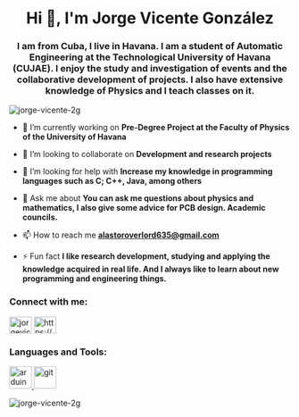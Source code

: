 <h1 align="center">Hi 👋, I'm Jorge Vicente González</h1>
<h3 align="center">I am from Cuba, I live in Havana. I am a student of Automatic Engineering at the Technological University of Havana (CUJAE). I enjoy the study and investigation of events and the collaborative development of projects. I also have extensive knowledge of Physics and I teach classes on it.</h3>

<p align="left"> <img src="https://komarev.com/ghpvc/?username=jorge-vicente-2g&label=Profile%20views&color=0e75b6&style=flat" alt="jorge-vicente-2g" /> </p>

- 🔭 I’m currently working on **Pre-Degree Project at the Faculty of Physics of the University of Havana**

- 👯 I’m looking to collaborate on **Development and research projects**

- 🤝 I’m looking for help with **Increase my knowledge in programming languages ​​such as C; C++, Java, among others**

- 💬 Ask me about **You can ask me questions about physics and mathematics, I also give some advice for PCB design. Academic councils.**

- 📫 How to reach me **alastoroverlord635@gmail.com**

- ⚡ Fun fact **I like research development, studying and applying the knowledge acquired in real life. And I always like to learn about new programming and engineering things.**

<h3 align="left">Connect with me:</h3>
<p align="left">
<a href="https://instagram.com/jorgevicenteatomicphysics" target="blank"><img align="center" src="https://raw.githubusercontent.com/rahuldkjain/github-profile-readme-generator/master/src/images/icons/Social/instagram.svg" alt="jorgevicenteatomicphysics" height="30" width="40" /></a>
<a href="https://discord.gg/https://discord.gg/BSkTqCHZ" target="blank"><img align="center" src="https://raw.githubusercontent.com/rahuldkjain/github-profile-readme-generator/master/src/images/icons/Social/discord.svg" alt="https://discord.gg/BSkTqCHZ" height="30" width="40" /></a>
</p>

<h3 align="left">Languages and Tools:</h3>
<p align="left"> <a href="https://www.arduino.cc/" target="_blank" rel="noreferrer"> <img src="https://cdn.worldvectorlogo.com/logos/arduino-1.svg" alt="arduino" width="40" height="40"/> </a> <a href="https://git-scm.com/" target="_blank" rel="noreferrer"> <img src="https://www.vectorlogo.zone/logos/git-scm/git-scm-icon.svg" alt="git" width="40" height="40"/> </a> </p>

<p><img align="center" src="https://github-readme-stats.vercel.app/api/top-langs?username=jorge-vicente-2g&show_icons=true&locale=en&layout=compact" alt="jorge-vicente-2g" /></p>

